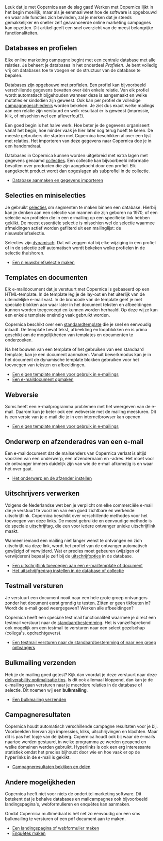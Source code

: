 Leuk dat je met Copernica aan de slag gaat! Werken met Copernica lijkt
in het begin moeilijk, maar als je eenmaal weet hoe de software is
opgebouwd en waar alle functies zich bevinden, zal je merken dat je
steeds gemakkelijker en sneller zelf geavanceerde online marketing
campagnes kan opzetten. Dit artikel geeft een snel overzicht van de
meest belangrijke functionaliteiten.

Databases en profielen
----------------------

Elke online marketing campagne begint met een centrale database met alle
relaties. Je beheert je databases in het onderdeel *Profielen*. Je bent
volledig vrij om databases toe te voegen en de structuur van de database
te bepalen.

Databases zijn opgebouwd met profielen. Een profiel kan bijvoorbeeld
verschillende gegevens bevatten over één enkele relatie. Van elk profiel
wordt automatisch bijgehouden wanneer deze is aangemaakt en welke
mutaties er sindsdien zijn geweest. Ook kan per profiel de volledige
[campagnegeschiedenis](http://www.copernica.com/nl/ondersteuning/profielgeschiedenis-en-campagnes-bekijken)
worden bekeken. Je ziet dus exact welke mailings aan een relatie zijn
verstuurd en welk resultaat er is geweest (impressie, klik, of misschien
wel een afleverfout?).

Een goed begin is het halve werk. Hoe beter je de gegevens organiseert
vanaf het begin, hoe minder vaak je hier later nog terug hoeft te keren.
De meeste gebruikers die starten met Copernica beschikken al over een
lijst met relaties. Het importeren van deze gegevens naar Copernica doe
je in een handomdraai.

Databases in Copernica kunnen worden uitgebreid met extra lagen met
gegevens genaamd
[collecties](http://www.copernica.com/nl/ondersteuning/werken-met-database-collecties).
Een collectie kan bijvoorbeeld informatie bevatten over producten die
zijn aangekocht door een profiel. Elk aangekocht product wordt dan
opgeslagen als subprofiel in de collectie.

-   [Database aanmaken en gegevens
    importeren](http://www.copernica.com/nl/ondersteuning/database-maken-en-gegevens-importeren)

Selecties en miniselecties
--------------------------

Je gebruikt
[selecties](http://www.copernica.com/nl/ondersteuning/selecties-en-miniselecties)
om segmenten te maken binnen een database. Hierbij kan je denken aan een
selectie van mannen die zijn geboren na 1970, of een selectie van
profielen die in een e-mailing op een specifieke link hebben geklikt. De
meest essentiële selectie is misschien wel de selectie waarmee
afmeldingen actief worden gefilterd uit een mailinglijst: de
nieuwsbriefselectie.

Selecties zijn
[dynamisch](http://www.copernica.com/nl/ondersteuning/hoe-en-wanneer-worden-selecties-opgebouwd).
Dat wil zeggen dat bij elke wijziging in een profiel of in de selectie
zelf automatisch wordt bekeken welke profielen in de selectie
thuishoren.

-   [Een nieuwsbriefselectie
    maken](http://www.copernica.com/nl/ondersteuning/nieuwsbrief-selectie-maken)

Templates en documenten
-----------------------

Elk e-maildocument dat je verstuurt met Copernica is gebaseerd op een
HTML-template. In de template leg je de lay-out en het uiterlijk van de
uiteindelijke e-mail vast. In de broncode van de template geef je met
speciale blokken aan waar later in het document teksten en afbeeldingen
kunnen worden toegevoegd en kunnen worden herhaald. Op deze wijze kan
een enkele template oneindig vaak gebruikt worden.

Copernica beschikt over een
[standaardtemplate](http://www.copernica.com/nl/ondersteuning/werken-met-de-standaard-template-van-copernica)
die je snel en eenvoudig inlaadt. De template bevat tekst, afbeelding en
loopblokken en is prima geschikt om de mogelijkheden van templates en
documenten te onderzoeken.

Na het bouwen van een template of het gebruiken van een standaard
template, kan je een document aanmaken. Vanuit bewerkmodus kan je in het
document de dynamische template blokken gebruiken voor het toevoegen van
teksten en afbeeldingen.

-   [Een eigen template maken voor gebruik in
    e-mailings](http://www.copernica.com/nl/ondersteuning/een-eigen-template-maken-voor-gebruik-in-e-mailings)
-   [Een e-maildocument
    opmaken](http://www.copernica.com/nl/ondersteuning/opmaken-van-een-e-maildocument)

Webversie
---------

Soms heeft een e-mailprogramma problemen met het weergeven van de
e-mail. Daarom kun je beter ook een webversie met de mailing meesturen.
Dit is een versie van je e-mail die je in een internetbrowser kan
openen.

-   [Een eigen template maken voor gebruik in
    e-mailings](http://www.copernica.com/nl/ondersteuning/een-eigen-template-maken-voor-gebruik-in-e-mailings)

Onderwerp en afzenderadres van een e-mail
-----------------------------------------

Een e-maildocument dat de mailsenders van Copernica verlaat is altijd
voorzien van een onderwerp, een afzendernaam en -adres. Het moet voor de
ontvanger immers duidelijk zijn van wie de e-mail afkomstig is en waar
het over gaat.

-   [Het onderwerp en de afzender
    instellen](http://www.copernica.com/nl/ondersteuning/het-onderwerp-en-afzenderadres-instellen)

Uitschrijvers verwerken
-----------------------

Volgens de Nederlandse wet ben je verplicht om elke commerciële e-mail
die je verstuurt te voorzien van een goed zichtbare en werkende
uitschrijflink. Copernica beschikt over verschillende methodes voor het
toevoegen van deze links. De meest gebruikte en eenvoudige methode is de
speciale
[uitschrijftag](http://www.copernica.com/nl/ondersteuning/de-uitschrijflink-unsubscribe-tag),
die een voor iedere ontvanger unieke uitschrijflink maakt.

Wanneer iemand een mailing niet langer wenst te ontvangen en zich
uitschrijft via deze link, wordt het profiel van de ontvanger
automatisch gewijzigd of verwijderd. Wat er precies moet gebeuren
(wijzigen of verwijderen) bepaal je zelf bij de
[uitschrijfopties](http://www.copernica.com/nl/ondersteuning/uitschrijfgedrag-instellen-op-database-of-collectie)
in de database.

-   [Een uitschrijflink toevoegen aan een e-mailtemplate of
    document](http://www.copernica.com/nl/ondersteuning/de-uitschrijflink-unsubscribe-tag)
-   [Het uitschrijfgedrag instellen in de database of
    collectie](http://www.copernica.com/nl/ondersteuning/uitschrijfgedrag-instellen-op-database-of-collectie)

Testmail versturen
------------------

Je verstuurt een document nooit naar een hele grote groep ontvangers
zonder het document eerst grondig te testen. Zitten er geen tikfouten
in? Wordt de e-mail goed weergegeven? Werken alle afbeeldingen?

Copernica heeft een speciale test mail functionaliteit waarmee je direct
een testmail verstuurt naar de
[standaardbestemming](http://www.copernica.com/nl/ondersteuning/standaardbestemming-instellen-of-wijzigen).
Het is vanzelfsprekend ook mogelijk om een testmail te versturen naar
een select gezelschap (collega's, opdrachtgevers).

-   [Een testmail versturen naar de standaardbestemming of naar een
    groep
    ontvangers](http://www.copernica.com/nl/ondersteuning/een-test-e-mail-versturen)

Bulkmailing verzenden
---------------------

Heb je de mailing goed getest? Kijk dan voordat je deze verstuurt naar
deze [deliverability optimalisatie
tips](http://www.copernica.com/nl/ondersteuning/deliverability-optimaliseren).
Is dit ook allemaal kloppend, dan kan je de e-mailing gaan versturen
naar je meerdere relaties in de database of selectie. Dit noemen wij een
**bulkmailing**.

-   [Een bulkmailing
    verzenden](http://www.copernica.com/nl/ondersteuning/bulkmailing-verzenden)

Campagneresultaten
------------------

Copernica houdt automatisch verschillende campagne resultaten voor je
bij. Voorbeelden hiervan zijn impressies, kliks, uitschrijvingen en
klachten. Maar dit is pas het topje van de ijsberg. Copernica houdt ook
bij waar de e-mails naartoe werden gestuurd, in welke programma ze
werden geopend en welke domeinen werden gebruikt. Hyperlinks is ook een
erg interessante statistiek omdat het precies bijhoudt door wie en hoe
vaak er op de hyperlinks in de e-mail is geklikt.

-   [Campagneresultaten bekijken en
    delen](http://www.copernica.com/nl/ondersteuning/campagneresultaten-bekijken-en-delen)

Andere mogelijkheden
--------------------

Copernica heeft niet voor niets de ondertitel marketing software. Dit
betekent dat je behalve databases en mailcampagnes ook bijvoorbeeld
landingspagina's, webformulieren en enquêtes kan aanmaken.

Omdat Copernica multimediaal is het net zo eenvoudig om een sms
bulkmailing te versturen of een pdf document aan te maken.

-   [Een landingspagina of webformulier
    maken](http://www.copernica.com/nl/ondersteuning/websites)
-   [Enquêtes
    maken](http://www.copernica.com/nl/ondersteuning/enquetes-maken)

